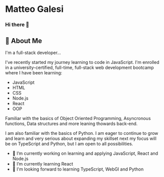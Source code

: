 # Matteo Galesi
### Hi there 👋

## 🚀 About Me
I'm a full-stack developer...

I've recently started my journey learning to code in JavaScript. I'm enrolled in a university-certified, full-time, full-stack web development bootcamp where I have been learning:

- JavaScript
- HTML
- CSS
- Node.js
- React
- OOP

Familiar with the basics of Object Oriented Programming, Asyncronous functions, Data structures and more leaning thowards back-end.

I am also familiar with the basics of Python.
I am eager to continue to grow and learn and very serious about expanding my skillset next my focus will be on TypeScript and Python, but I am open to all possibilities.

- 🔭 I’m currently working on learning and applying JavaScript, React and Node.js
- 🌱 I’m currently learning React
-  👀 I'm looking forward to learning TypeScript, WebGl and Python
